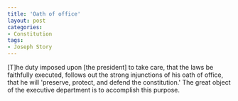 ```yaml
---
title: 'Oath of office'
layout: post
categories:
- Constitution
tags:
- Joseph Story
---
```


\[T\]he duty imposed upon \[the president\] to take care, that the laws be faithfully executed, follows out the strong injunctions of his oath of office, that he will 'preserve, protect, and defend the constitution.' The great object of the executive department is to accomplish this purpose.